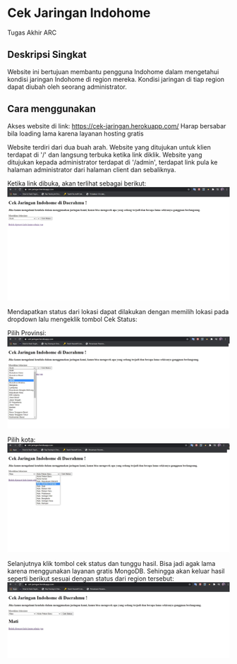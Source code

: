 # Cek Jaringan Indohome
Tugas Akhir ARC 
## Deskripsi Singkat
Website ini bertujuan membantu pengguna Indohome dalam mengetahui kondisi jaringan Indohome di region mereka. 
Kondisi jaringan di tiap region dapat diubah oleh seorang administrator.
## Cara menggunakan
Akses website di link: https://cek-jaringan.herokuapp.com/
Harap bersabar bila loading lama karena layanan hosting gratis

Website terdiri dari dua buah arah. Website yang ditujukan untuk klien terdapat di '/' dan langsung terbuka ketika link diklik. Website yang ditujukan kepada administrator
terdapat di '/admin', terdapat link pula ke halaman administrator dari halaman client dan sebaliknya.

Ketika link dibuka, akan terlihat sebagai berikut:
![Halaman Awal Client](blob/clientFirstOpened.jpg)

Mendapatkan status dari lokasi dapat dilakukan dengan memilih lokasi pada dropdown lalu mengeklik tombol Cek Status:

Pilih Provinsi:
![](blob/clientPilihProvinsi.jpg)

Pilih kota:
![](blob/clientPilihKota.jpg)

Selanjutnya klik tombol cek status dan tunggu hasil. Bisa jadi agak lama karena menggunakan layanan gratis MongoDB. Sehingga akan keluar
hasil seperti berikut sesuai dengan status dari region tersebut:
![](blob/clientHasil.jpg)


